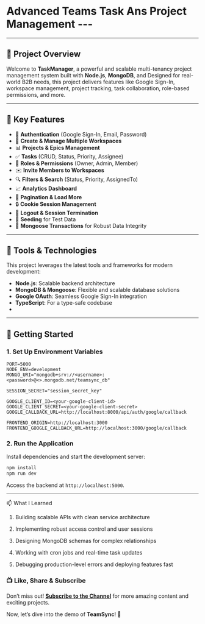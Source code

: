 #  Advanced Teams Task Ans Project Management ---  

---

## 📌 Project Overview  

Welcome to **TaskManager**, a powerful and scalable multi-tenancy project management system built with **Node.js**, **MongoDB**, and  Designed for real-world B2B needs, this project delivers features like Google Sign-In, workspace management, project tracking, task collaboration, role-based permissions, and more.   

---

## 🌟 Key Features  

- 🔐 **Authentication** (Google Sign-In, Email, Password)  
- 🏢 **Create & Manage Multiple Workspaces**  
- 📊 **Projects & Epics Management**  
- ✅ **Tasks** (CRUD, Status, Priority, Assignee)  
- 👥 **Roles & Permissions** (Owner, Admin, Member)  
- ✉️ **Invite Members to Workspaces**  
- 🔍 **Filters & Search** (Status, Priority, AssignedTo)  
- 📈 **Analytics Dashboard**  
- 📅 **Pagination & Load More**  
- 🔒 **Cookie Session Management**  
- 🚪 **Logout & Session Termination**  
- 🌱 **Seeding** for Test Data  
- 💾 **Mongoose Transactions** for Robust Data Integrity  

---

## 🚀 Tools & Technologies  

This project leverages the latest tools and frameworks for modern development:  

- **Node.js**: Scalable backend architecture    
- **MongoDB & Mongoose**: Flexible and scalable database solutions  
- **Google OAuth**: Seamless Google Sign-In integration  
- **TypeScript**: For a type-safe codebase
- 
---

## 🔄 Getting Started  

### 1. Set Up Environment Variables  

```plaintext  
PORT=5000
NODE_ENV=development
MONGO_URI="mongodb+srv://<username>:<password>@<>.mongodb.net/teamsync_db"  

SESSION_SECRET="session_secret_key"

GOOGLE_CLIENT_ID=<your-google-client-id>  
GOOGLE_CLIENT_SECRET=<your-google-client-secret>  
GOOGLE_CALLBACK_URL=http://localhost:8000/api/auth/google/callback

FRONTEND_ORIGIN=http://localhost:3000
FRONTEND_GOOGLE_CALLBACK_URL=http://localhost:3000/google/callback
```  

### 2. Run the Application  

Install dependencies and start the development server:  

```bash  
npm install  
npm run dev  
```  

Access the backend at `http://localhost:5000`.  

---

📫 What I Learned

1. Building scalable APIs with clean service architecture

2. Implementing robust access control and user sessions

3. Designing MongoDB schemas for complex relationships

4. Working with cron jobs and real-time task updates

5. Debugging production-level errors and deploying features fast

### 📺 Like, Share & Subscribe  

Don’t miss out! **[Subscribe to the Channel](https://tinyurl.com/subcribe-to-techwithEmma)** for more amazing content and exciting projects.  

Now, let’s dive into the demo of **TeamSync**! 🚀
